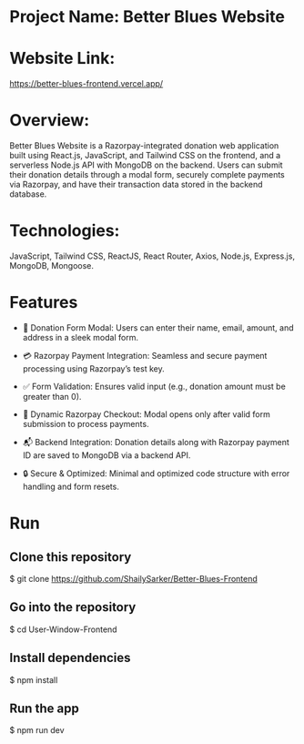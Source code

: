 # Project Name: Better Blues Website

# Website Link:
https://better-blues-frontend.vercel.app/

# Overview:
Better Blues Website is a Razorpay-integrated donation web application built using React.js, JavaScript, and Tailwind CSS on the frontend, and a serverless Node.js API with MongoDB on the backend. Users can submit their donation details through a modal form, securely complete payments via Razorpay, and have their transaction data stored in the backend database.

# Technologies:
JavaScript, Tailwind CSS, ReactJS, React Router, Axios, Node.js, Express.js, MongoDB, Mongoose.

# Features

- 🧾 Donation Form Modal: Users can enter their name, email, amount, and address in a sleek modal form.

- 💳 Razorpay Payment Integration: Seamless and secure payment processing using Razorpay’s test key.

- ✅ Form Validation: Ensures valid input (e.g., donation amount must be greater than 0).

- 🔄 Dynamic Razorpay Checkout: Modal opens only after valid form submission to process payments.

- 📬 Backend Integration: Donation details along with Razorpay payment ID are saved to MongoDB via a backend API.

- 🔒 Secure & Optimized: Minimal and optimized code structure with error handling and form resets.

# Run

## Clone this repository
$ git clone https://github.com/ShailySarker/Better-Blues-Frontend  

## Go into the repository
$ cd User-Window-Frontend

## Install dependencies
$ npm install

## Run the app
$ npm run dev